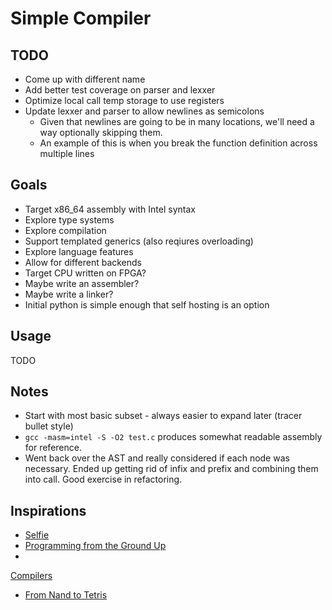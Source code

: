# Simple Compiler

## TODO

- Come up with different name
- Add better test coverage on parser and lexxer
- Optimize local call temp storage to use registers
- Update lexxer and parser to allow newlines as semicolons
  - Given that newlines are going to be in many locations, we'll need a way
optionally skipping them.
  - An example of this is when you break the function definition across multiple
lines

## Goals

- Target x86_64 assembly with Intel syntax
- Explore type systems
- Explore compilation
- Support templated generics (also reqiures overloading)
- Explore language features
- Allow for different backends
- Target CPU written on FPGA?
- Maybe write an assembler?
- Maybe write a linker?
- Initial python is simple enough that self hosting is an option

## Usage

TODO

## Notes

- Start with most basic subset - always easier to expand later (tracer bullet style)
- `gcc -masm=intel -S -O2 test.c` produces somewhat readable assembly for
reference.
- Went back over the AST and really considered if each node was necessary. Ended
up getting rid of infix and prefix and combining them into call. Good exercise
in refactoring.

## Inspirations

- [Selfie](https://github.com/cksystemsteaching/selfie)
- [Programming from the Ground
Up](https://download-mirror.savannah.gnu.org/releases/pgubook/ProgrammingGroundUp-1-0-booksize.pdf)
-
[Compilers](https://www.amazon.com/Compilers-Principles-Techniques-Tools-2nd/dp/0321486811/ref=sr_1_2?ie=UTF8&qid=1543189355&sr=8-2&keywords=compilers)
- [From Nand to Tetris](https://www.nand2tetris.org/)
